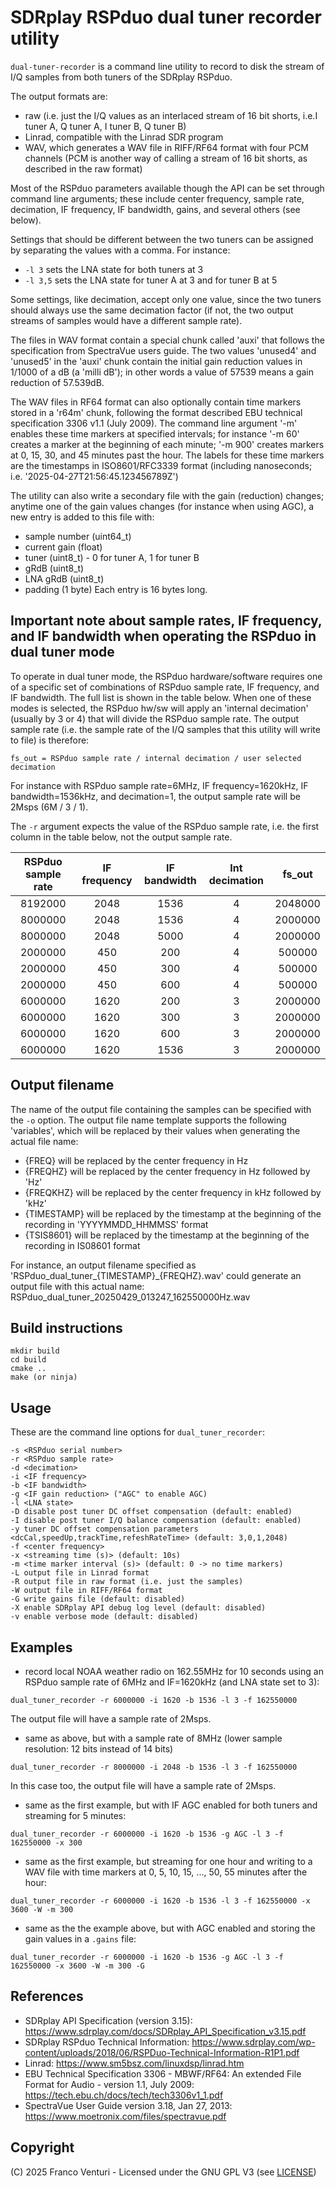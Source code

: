 # SDRplay RSPduo dual tuner recorder utility

`dual-tuner-recorder` is a command line utility to record to disk the stream of I/Q samples from both tuners of the SDRplay RSPduo.

The output formats are:
  - raw (i.e. just the I/Q values as an interlaced stream of 16 bit shorts, i.e.I tuner A, Q tuner A, I tuner B, Q tuner B)
  - Linrad, compatible with the Linrad SDR program
  - WAV, which generates a WAV file in RIFF/RF64 format with four PCM channels (PCM is another way of calling a stream of 16 bit shorts, as described in the raw format)

Most of the RSPduo parameters available though the API can be set through command line arguments; these include center frequency, sample rate, decimation, IF frequency, IF bandwidth, gains, and several others (see below).

Settings that should be different between the two tuners can be assigned by separating the values with a comma. For instance:
  - `-l 3` sets the LNA state for both tuners at 3
  - `-l 3,5` sets the LNA state for tuner A at 3 and for tuner B at 5

Some settings, like decimation, accept only one value, since the two tuners should always use the same decimation factor (if not, the two output streams of samples would have a different sample rate).

The files in WAV format contain a special chunk called 'auxi' that follows the specification from SpectraVue users guide.
The two values 'unused4' and 'unused5' in the 'auxi' chunk contain the initial gain reduction values in 1/1000 of a dB (a 'milli dB'); in other words a value of 57539 means a gain reduction of 57.539dB.

The WAV files in RF64 format can also optionally contain time markers stored in a 'r64m' chunk, following the format described EBU technical specification 3306 v1.1 (July 2009). The command line argument '-m' enables these time markers at specified intervals; for instance '-m 60' creates a marker at the beginning of each minute; '-m 900' creates markers at 0, 15, 30, and 45 minutes past the hour. The labels for these time markers are the timestamps in ISO8601/RFC3339 format (including nanoseconds; i.e. '2025-04-27T21:56:45.123456789Z')

The utility can also write a secondary file with the gain (reduction) changes; anytime one of the gain values changes (for instance when using AGC), a new entry is added to this file with:
   - sample number (uint64_t)
   - current gain (float)
   - tuner (uint8_t) - 0 for tuner A, 1 for tuner B
   - gRdB (uint8_t)
   - LNA gRdB  (uint8_t)
   - padding (1 byte)
Each entry is 16 bytes long.

## Important note about sample rates, IF frequency, and IF bandwidth when operating the RSPduo in dual tuner mode

To operate in dual tuner mode, the RSPduo hardware/software requires one of a specific set of combinations of RSPduo sample rate, IF frequency, and IF bandwidth. The full list is shown in the table below. When one of these modes is selected, the RSPduo hw/sw will apply an 'internal decimation' (usually by 3 or 4) that will divide the RSPduo sample rate. The output sample rate (i.e. the sample rate of the I/Q samples that this utility will write to file) is therefore:

    fs_out = RSPduo sample rate / internal decimation / user selected decimation

For instance with RSPduo sample rate=6MHz, IF frequency=1620kHz, IF bandwidth=1536kHz, and decimation=1, the output sample rate will be 2Msps (6M / 3 / 1).

The `-r` argument expects the value of the RSPduo sample rate, i.e. the first column in the table below, not the output sample rate.

| RSPduo sample rate | IF frequency | IF bandwidth | Int decimation |  fs_out |
| :----------------: | :----------: | :----------: | :------------: | :-----: |
|      8192000       |    2048      |    1536      |       4        | 2048000 |
|      8000000       |    2048      |    1536      |       4        | 2000000 |
|      8000000       |    2048      |    5000      |       4        | 2000000 |
|      2000000       |     450      |     200      |       4        |  500000 |
|      2000000       |     450      |     300      |       4        |  500000 |
|      2000000       |     450      |     600      |       4        |  500000 |
|      6000000       |    1620      |     200      |       3        | 2000000 |
|      6000000       |    1620      |     300      |       3        | 2000000 |
|      6000000       |    1620      |     600      |       3        | 2000000 |
|      6000000       |    1620      |    1536      |       3        | 2000000 |


## Output filename

The name of the output file containing the samples can be specified with the `-o` option. The output file name template supports the following 'variables', which will be replaced by their values when generating the actual file name:
  - {FREQ} will be replaced by the center frequency in Hz
  - {FREQHZ} will be replaced by the center frequency in Hz followed by 'Hz'
  - {FREQKHZ} will be replaced by the center frequency in kHz followed by 'kHz'
  - {TIMESTAMP} will be replaced by the timestamp at the beginning of the recording in 'YYYYMMDD_HHMMSS' format
  - {TSIS8601} will be replaced by the timestamp at the beginning of the recording in IS08601 format

For instance, an output filename specified as 'RSPduo_dual_tuner_{TIMESTAMP}_{FREQHZ}.wav' could generate an output file with this actual name: RSPduo_dual_tuner_20250429_013247_162550000Hz.wav


## Build instructions

```
mkdir build
cd build
cmake ..
make (or ninja)
```


## Usage

These are the command line options for `dual_tuner_recorder`:

    -s <RSPduo serial number>
    -r <RSPduo sample rate>
    -d <decimation>
    -i <IF frequency>
    -b <IF bandwidth>
    -g <IF gain reduction> ("AGC" to enable AGC)
    -l <LNA state>
    -D disable post tuner DC offset compensation (default: enabled)
    -I disable post tuner I/Q balance compensation (default: enabled)
    -y tuner DC offset compensation parameters <dcCal,speedUp,trackTime,refeshRateTime> (default: 3,0,1,2048)
    -f <center frequency>
    -x <streaming time (s)> (default: 10s)
    -m <time marker interval (s)> (default: 0 -> no time markers)
    -L output file in Linrad format
    -R output file in raw format (i.e. just the samples)
    -W output file in RIFF/RF64 format
    -G write gains file (default: disabled)
    -X enable SDRplay API debug log level (default: disabled)
    -v enable verbose mode (default: disabled)


## Examples

- record local NOAA weather radio on 162.55MHz for 10 seconds using an RSPduo sample rate of 6MHz and IF=1620kHz (and LNA state set to 3):
```
dual_tuner_recorder -r 6000000 -i 1620 -b 1536 -l 3 -f 162550000
```
The output file will have a sample rate of 2Msps.

- same as above, but with a sample rate of 8MHz (lower sample resolution: 12 bits instead of 14 bits)
```
dual_tuner_recorder -r 8000000 -i 2048 -b 1536 -l 3 -f 162550000
```
In this case too, the output file will have a sample rate of 2Msps.

 - same as the first example, but with IF AGC enabled for both tuners and streaming for 5 minutes:
```
dual_tuner_recorder -r 6000000 -i 1620 -b 1536 -g AGC -l 3 -f 162550000 -x 300
```

 - same as the first example, but streaming for one hour and writing to a WAV file with time markers at 0, 5, 10, 15, ..., 50, 55 minutes after the hour:
```
dual_tuner_recorder -r 6000000 -i 1620 -b 1536 -l 3 -f 162550000 -x 3600 -W -m 300
```

 - same as the the example above, but with AGC enabled and storing the gain values in a `.gains` file:
```
dual_tuner_recorder -r 6000000 -i 1620 -b 1536 -g AGC -l 3 -f 162550000 -x 3600 -W -m 300 -G
```


## References

  - SDRplay API Specification (version 3.15): https://www.sdrplay.com/docs/SDRplay_API_Specification_v3.15.pdf
  - SDRplay RSPduo Technical Information: https://www.sdrplay.com/wp-content/uploads/2018/06/RSPDuo-Technical-Information-R1P1.pdf
  - Linrad: https://www.sm5bsz.com/linuxdsp/linrad.htm
  - EBU Technical Specification 3306 - MBWF/RF64: An extended File Format for Audio - version 1.1, July 2009: https://tech.ebu.ch/docs/tech/tech3306v1_1.pdf
  - SpectraVue User Guide version 3.18, Jan 27, 2013: https://www.moetronix.com/files/spectravue.pdf


## Copyright

(C) 2025 Franco Venturi - Licensed under the GNU GPL V3 (see [LICENSE](LICENSE))
